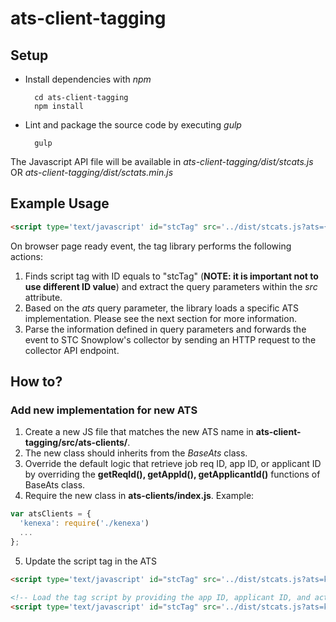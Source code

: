 # ats-client-tagging

## Setup

* Install dependencies with *npm*

        cd ats-client-tagging
        npm install

* Lint and package the source code by executing *gulp*

        gulp

The Javascript API file will be available in *ats-client-tagging/dist/stcats.js* OR *ats-client-tagging/dist/sctats.min.js*

## Example Usage

```html
<script type='text/javascript' id="stcTag" src='../dist/stcats.js?ats={ATS}&aid=test_app_id&applicantid=12345&action={complete|start}'></script>
```

On browser page ready event, the tag library performs the following actions:
1. Finds script tag with ID equals to "stcTag" (**NOTE: it is important not to use different ID value**) and extract the query parameters within the *src* attribute.
2. Based on the *ats* query parameter, the library loads a specific ATS implementation. Please see the next section for more information.
3. Parse the information defined in query parameters and forwards the event to STC Snowplow's collector by sending an HTTP request to the collector API endpoint.



## How to?

### Add new implementation for new ATS

1. Create a new JS file that matches the new ATS name in **ats-client-tagging/src/ats-clients/**.
2. The new class should inherits from the *BaseAts* class.
3. Override the default logic that retrieve job req ID, app ID, or applicant ID by overriding the **getReqId(), getAppId(), getApplicantId()** functions of BaseAts class.
4. Require the new class in **ats-clients/index.js**. Example:
```javascript
var atsClients = {
  'kenexa': require('./kenexa')
  ...
};
```
5. Update the script tag in the ATS
```html
<script type='text/javascript' id="stcTag" src='../dist/stcats.js?ats=kenexa'></script>

<!-- Load the tag script by providing the app ID, applicant ID, and action -->
<script type='text/javascript' id="stcTag" src='../dist/stcats.js?ats=kenexa&aid=test_app_id&applicantid=12345&action=App_Start'></script>
```
